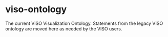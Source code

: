 viso-ontology
=============

The current VISO Visualization Ontology. Statements from the legacy VISO ontology are moved here as needed by the VISO users.
